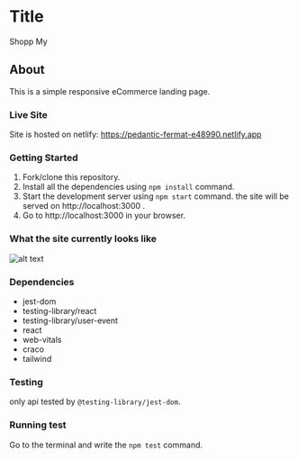 # Title
Shopp My

## About
This is a simple responsive eCommerce landing page.

### Live Site
Site is hosted on netlify: https://pedantic-fermat-e48990.netlify.app


### Getting Started
1. Fork/clone this repository.
2. Install all the dependencies using `npm install` command.
3. Start the development server using `npm start` command. the site will be served on http://localhost:3000  .
4. Go to http://localhost:3000 in your browser.


### What the site currently looks like
![alt text](https://i.ibb.co/303T1GK/Screenshot-5.png)

### Dependencies
* jest-dom
* testing-library/react
* testing-library/user-event
* react
* web-vitals
* craco
* tailwind


### Testing
only api tested by `@testing-library/jest-dom`.

### Running test
Go to the terminal and write the `npm test` command.